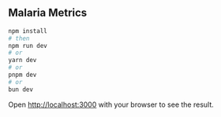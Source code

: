 
## Malaria Metrics 

```bash
npm install 
# then
npm run dev
# or
yarn dev
# or
pnpm dev
# or
bun dev
```

Open
 [http://localhost:3000](http://localhost:3000) with your browser to see the result.
 